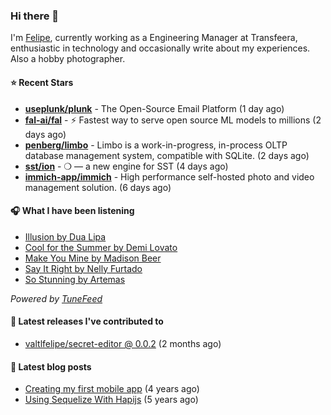 ### Hi there 👋

I'm [Felipe](https://felipevm.com), currently working as a Engineering Manager at Transfeera, enthusiastic in technology and occasionally write about my experiences. Also a hobby photographer.

#### ⭐ Recent Stars
- **[useplunk/plunk](https://github.com/useplunk/plunk)** - The Open-Source Email Platform (1 day ago)
- **[fal-ai/fal](https://github.com/fal-ai/fal)** - ⚡ Fastest way to serve open source ML models to millions (2 days ago)
- **[penberg/limbo](https://github.com/penberg/limbo)** - Limbo is a work-in-progress, in-process OLTP database management system, compatible with SQLite. (2 days ago)
- **[sst/ion](https://github.com/sst/ion)** - ❍ — a new engine for SST (4 days ago)
- **[immich-app/immich](https://github.com/immich-app/immich)** - High performance self-hosted photo and video management solution. (6 days ago)

#### 🎧 What I have been listening
- [Illusion by Dua Lipa](https://open.spotify.com/track/59xD5osEFsaNt5PXfIKUnX)
- [Cool for the Summer by Demi Lovato](https://open.spotify.com/track/3uwnnTQcHM1rDqSfA4gQNz)
- [Make You Mine by Madison Beer](https://open.spotify.com/track/48vIfHaK7by6x0T6ucpODL)
- [Say It Right by Nelly Furtado](https://open.spotify.com/track/2aI21FnmY7TJVKeMaoQZ0t)
- [So Stunning by Artemas](https://open.spotify.com/track/11H0FOYFDAQ2z6DUwIK5VZ)

_Powered by [TuneFeed](https://tunefeed.app?ref=valtlfelipe-gh-profile)_ 

#### 🚀 Latest releases I've contributed to


- [valtlfelipe/secret-editor @ 0.0.2](https://github.com/valtlfelipe/secret-editor/releases/tag/0.0.2) (2 months ago)

#### 📄 Latest blog posts
- [Creating my first mobile app](https://felipevm.com/posts/creating-my-first-mobile-app/) (4 years ago)
- [Using Sequelize With Hapijs](https://felipevm.com/posts/using-sequelize-with-hapijs/) (5 years ago)
